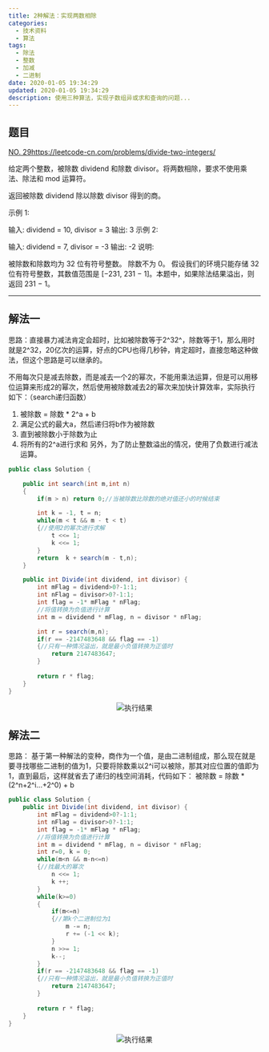 ```yaml
---
title: 2种解法：实现两数相除
categories:
  - 技术资料
  - 算法
tags:
  - 除法
  - 整数
  - 加减
  - 二进制
date: 2020-01-05 19:34:29
updated: 2020-01-05 19:34:29
description: 使用三种算法，实现子数组异或求和查询的问题...
---
```


## 题目

[NO. 29]()https://leetcode-cn.com/problems/divide-two-integers/

给定两个整数，被除数 dividend 和除数 divisor。将两数相除，要求不使用乘法、除法和 mod 运算符。

返回被除数 dividend 除以除数 divisor 得到的商。

示例 1:

输入: dividend = 10, divisor = 3
输出: 3
示例 2:

输入: dividend = 7, divisor = -3
输出: -2
说明:

被除数和除数均为 32 位有符号整数。
除数不为 0。
假设我们的环境只能存储 32 位有符号整数，其数值范围是 [−231,  231 − 1]。本题中，如果除法结果溢出，则返回 231 − 1。

***

## 解法一
思路：直接暴力减法肯定会超时，比如被除数等于2^32^，除数等于1，那么用时就是2^32，20亿次的运算，好点的CPU也得几秒钟，肯定超时，直接忽略这种做法，但这个思路是可以继承的。

不用每次只是减去除数，而是减去一个2的幂次，不能用乘法运算，但是可以用移位运算来形成2的幂次，然后使用被除数减去2的幂次来加快计算效率，实际执行如下：（search递归函数）
1. 被除数 = 除数 * 2^a + b
2. 满足公式的最大a，然后递归将b作为被除数
3. 直到被除数小于除数为止
4. 将所有的2^a进行求和
另外，为了防止整数溢出的情况，使用了负数进行减法运算。
```csharp
public class Solution {

    public int search(int m,int n)
    {
        if(m > n) return 0;//当被除数比除数的绝对值还小的时候结束

        int k = -1, t = n;
        while(m < t && m - t < t)
        {//使用2的幂次进行求解
            t <<= 1;
            k <<= 1;
        }
        return  k + search(m - t,n);
    }

    public int Divide(int dividend, int divisor) {
        int mFlag = dividend>0?-1:1;
        int nFlag = divisor>0?-1:1;
        int flag = -1* mFlag * nFlag; 
        //将值转换为负值进行计算
        int m = dividend * mFlag, n = divisor * nFlag;

        int r = search(m,n);
        if(r == -2147483648 && flag == -1)
        {//只有一种情况溢出，就是最小负值转换为正值时
            return 2147483647;
        }
        
        return r * flag;        
    }
}
```
<center><img src="/img/tech/20200108214026952.png" title="执行结果"/></center>

## 解法二
思路：
基于第一种解法的变种，商作为一个值，是由二进制组成，那么现在就是要寻找哪些二进制的值为1，只要将除数乘以2^i可以被除，那其对应位置的值即为1，直到最后，这样就省去了递归的栈空间消耗，代码如下：
被除数 = 除数 * (2^n+2^i...+2^0) + b

```csharp
public class Solution {
    public int Divide(int dividend, int divisor) {
        int mFlag = dividend>0?-1:1;
        int nFlag = divisor>0?-1:1;
        int flag = -1* mFlag * nFlag; 
        //将值转换为负值进行计算        
        int m = dividend * mFlag, n = divisor * nFlag;
        int r=0, k = 0;
        while(m<n && m-n<=n)
        {//找最大的幂次
            n <<= 1;
            k ++;
        }
        while(k>=0)
        {
            if(m<=n)
            {//第k个二进制位为1
                m -= n;
                r += (-1 << k);
            }
            n >>= 1;
            k--;
        }
        if(r == -2147483648 && flag == -1)
        {//只有一种情况溢出，就是最小负值转换为正值时
            return 2147483647;
        }
        
        return r * flag;        
    }
}
```
<center><img src="/img/tech/20200108223910174.png" title="执行结果"/></center>